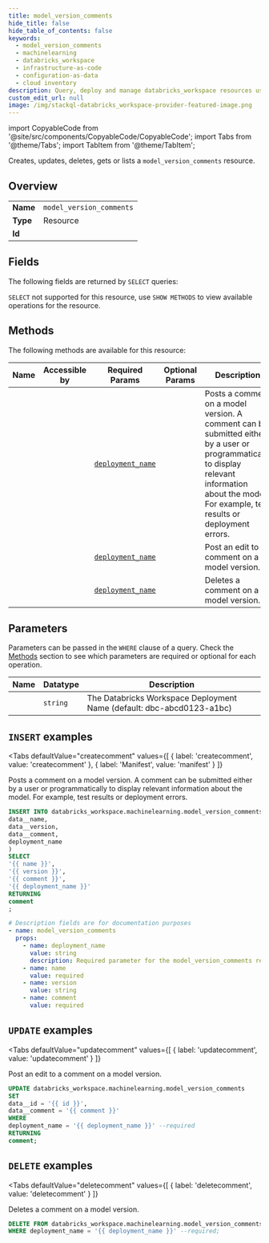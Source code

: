 ```yaml
--- 
title: model_version_comments
hide_title: false
hide_table_of_contents: false
keywords:
  - model_version_comments
  - machinelearning
  - databricks_workspace
  - infrastructure-as-code
  - configuration-as-data
  - cloud inventory
description: Query, deploy and manage databricks_workspace resources using SQL
custom_edit_url: null
image: /img/stackql-databricks_workspace-provider-featured-image.png
---
```


import CopyableCode from '@site/src/components/CopyableCode/CopyableCode';
import Tabs from '@theme/Tabs';
import TabItem from '@theme/TabItem';

Creates, updates, deletes, gets or lists a <code>model_version_comments</code> resource.

## Overview
<table><tbody>
<tr><td><b>Name</b></td><td><code>model_version_comments</code></td></tr>
<tr><td><b>Type</b></td><td>Resource</td></tr>
<tr><td><b>Id</b></td><td><CopyableCode code="databricks_workspace.machinelearning.model_version_comments" /></td></tr>
</tbody></table>

## Fields

The following fields are returned by `SELECT` queries:

`SELECT` not supported for this resource, use `SHOW METHODS` to view available operations for the resource.


## Methods

The following methods are available for this resource:

<table>
<thead>
    <tr>
    <th>Name</th>
    <th>Accessible by</th>
    <th>Required Params</th>
    <th>Optional Params</th>
    <th>Description</th>
    </tr>
</thead>
<tbody>
<tr>
    <td><a href="#createcomment"><CopyableCode code="createcomment" /></a></td>
    <td><CopyableCode code="insert" /></td>
    <td><a href="#parameter-deployment_name"><code>deployment_name</code></a></td>
    <td></td>
    <td>Posts a comment on a model version. A comment can be submitted either by a user or programmatically to display relevant information about the model. For example, test results or deployment errors.</td>
</tr>
<tr>
    <td><a href="#updatecomment"><CopyableCode code="updatecomment" /></a></td>
    <td><CopyableCode code="update" /></td>
    <td><a href="#parameter-deployment_name"><code>deployment_name</code></a></td>
    <td></td>
    <td>Post an edit to a comment on a model version.</td>
</tr>
<tr>
    <td><a href="#deletecomment"><CopyableCode code="deletecomment" /></a></td>
    <td><CopyableCode code="delete" /></td>
    <td><a href="#parameter-deployment_name"><code>deployment_name</code></a></td>
    <td></td>
    <td>Deletes a comment on a model version.</td>
</tr>
</tbody>
</table>

## Parameters

Parameters can be passed in the `WHERE` clause of a query. Check the [Methods](#methods) section to see which parameters are required or optional for each operation.

<table>
<thead>
    <tr>
    <th>Name</th>
    <th>Datatype</th>
    <th>Description</th>
    </tr>
</thead>
<tbody>
<tr id="parameter-deployment_name">
    <td><CopyableCode code="deployment_name" /></td>
    <td><code>string</code></td>
    <td>The Databricks Workspace Deployment Name (default: dbc-abcd0123-a1bc)</td>
</tr>
</tbody>
</table>

## `INSERT` examples

<Tabs
    defaultValue="createcomment"
    values={[
        { label: 'createcomment', value: 'createcomment' },
        { label: 'Manifest', value: 'manifest' }
    ]}
>
<TabItem value="createcomment">

Posts a comment on a model version. A comment can be submitted either by a user or programmatically to display relevant information about the model. For example, test results or deployment errors.

```sql
INSERT INTO databricks_workspace.machinelearning.model_version_comments (
data__name,
data__version,
data__comment,
deployment_name
)
SELECT 
'{{ name }}',
'{{ version }}',
'{{ comment }}',
'{{ deployment_name }}'
RETURNING
comment
;
```
</TabItem>
<TabItem value="manifest">

```yaml
# Description fields are for documentation purposes
- name: model_version_comments
  props:
    - name: deployment_name
      value: string
      description: Required parameter for the model_version_comments resource.
    - name: name
      value: required
    - name: version
      value: string
    - name: comment
      value: required
```
</TabItem>
</Tabs>


## `UPDATE` examples

<Tabs
    defaultValue="updatecomment"
    values={[
        { label: 'updatecomment', value: 'updatecomment' }
    ]}
>
<TabItem value="updatecomment">

Post an edit to a comment on a model version.

```sql
UPDATE databricks_workspace.machinelearning.model_version_comments
SET 
data__id = '{{ id }}',
data__comment = '{{ comment }}'
WHERE 
deployment_name = '{{ deployment_name }}' --required
RETURNING
comment;
```
</TabItem>
</Tabs>


## `DELETE` examples

<Tabs
    defaultValue="deletecomment"
    values={[
        { label: 'deletecomment', value: 'deletecomment' }
    ]}
>
<TabItem value="deletecomment">

Deletes a comment on a model version.

```sql
DELETE FROM databricks_workspace.machinelearning.model_version_comments
WHERE deployment_name = '{{ deployment_name }}' --required;
```
</TabItem>
</Tabs>
